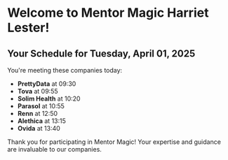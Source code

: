 # Welcome to Mentor Magic Harriet Lester!

## Your Schedule for Tuesday, April 01, 2025

You're meeting these companies today:

- **PrettyData** at 09:30
- **Tova** at 09:55
- **Solim Health** at 10:20
- **Parasol** at 10:55
- **Renn** at 12:50
- **Alethica** at 13:15
- **Ovida** at 13:40


Thank you for participating in Mentor Magic! Your expertise and guidance are invaluable to our companies.
